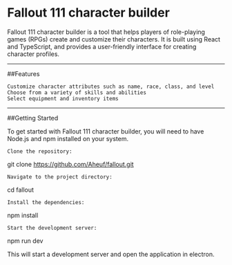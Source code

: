 # Fallout 111 character builder

Fallout 111 character builder is a tool that helps players of role-playing games (RPGs) create and customize their characters. It is built using React and TypeScript, and provides a user-friendly interface for creating character profiles.
***
##Features

    Customize character attributes such as name, race, class, and level
    Choose from a variety of skills and abilities
    Select equipment and inventory items
***
##Getting Started

To get started with Fallout 111 character builder, you will need to have Node.js and npm installed on your system.

    Clone the repository:

git clone https://github.com/Aheuf/fallout.git

    Navigate to the project directory:

cd fallout

    Install the dependencies:

npm install

    Start the development server:

npm run dev

This will start a development server and open the application in electron.
